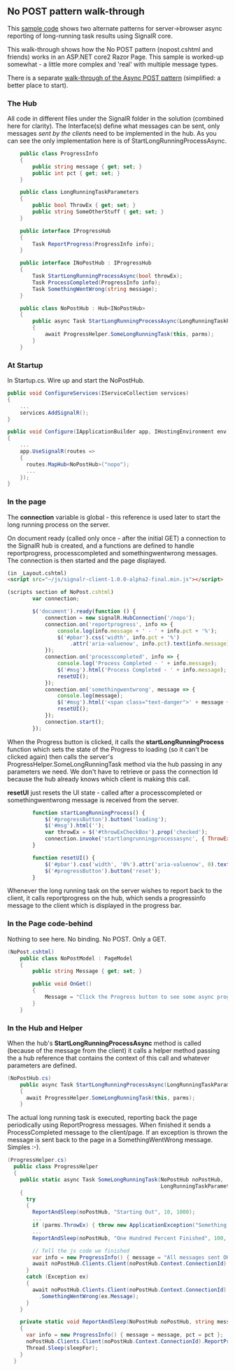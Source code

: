 ## No POST pattern walk-through

This [sample code](https://github.com/endintiers/SignalR-AspNetCore-ProgressDemo) shows two alternate patterns for server->browser async reporting of long-running task results using SignalR core.

This walk-through shows how the No POST pattern (nopost.cshtml and friends) works in an ASP.NET core2 Razor Page. This sample is worked-up somewhat - a little more complex and 'real' with multiple message types.

There is a separate [walk-through of the Async POST pattern](https://github.com/endintiers/SignalR-AspNetCore-ProgressDemo/blob/master/AsyncPOST.md) (simplified: a better place to start).    

### The Hub

All code in different files under the SignalR folder in the solution (combined here for clarity).  The Interface(s) define what messages can be sent, only messages *sent by the client*s need to be implemented in the hub. As you can see the only implementation here is of StartLongRunningProcessAsync.

```c#
    public class ProgressInfo
    {
        public string message { get; set; }
        public int pct { get; set; }
    }

    public class LongRunningTaskParameters
    {
        public bool ThrowEx { get; set; }
        public string SomeOtherStuff { get; set; }
    }

    public interface IProgressHub
    {
        Task ReportProgress(ProgressInfo info);
    }

    public interface INoPostHub : IProgressHub
    {
        Task StartLongRunningProcessAsync(bool throwEx);
        Task ProcessCompleted(ProgressInfo info);
        Task SomethingWentWrong(string message);
    }

    public class NoPostHub : Hub<INoPostHub>
    {
        public async Task StartLongRunningProcessAsync(LongRunningTaskParameters parms)
        {
            await ProgressHelper.SomeLongRunningTask(this, parms);
        }
    }
```

### At Startup

In Startup.cs. Wire up and start the NoPostHub.             

```c#
public void ConfigureServices(IServiceCollection services)
{
    ...
    services.AddSignalR();
}

public void Configure(IApplicationBuilder app, IHostingEnvironment env)
{
    ...
    app.UseSignalR(routes =>
    {
      routes.MapHub<NoPostHub>("nopo");
      ...
    });
}
```

### In the page

The **connection** variable is global - this reference is used later to start the long running process on the server.      

On document ready (called only once - after the initial GET) a connection to the SignalR hub is created, and a functions are defined to handle reportprogress, processcompleted and somethingwentwrong messages. The connection is then started and the page displayed.

```html
(in _Layout.cshtml)
<script src="~/js/signalr-client-1.0.0-alpha2-final.min.js"></script>
```

```javascript
(scripts section of NoPost.cshtml)
        var connection;

        $('document').ready(function () {
            connection = new signalR.HubConnection('/nopo');
            connection.on('reportprogress', info => {
                console.log(info.message + ' - ' + info.pct + '%');
                $('#pbar').css('width', info.pct + '%')
                    .attr('aria-valuenow', info.pct).text(info.message);
            });
            connection.on('processcompleted', info => {
                console.log('Process Completed - ' + info.message);
                $('#msg').html('Process Completed - ' + info.message);
                resetUI();
            });
            connection.on('somethingwentwrong', message => {
                console.log(message);
                $('#msg').html('<span class="text-danger">' + message + '</span>');
                resetUI();
            });
            connection.start();
        });
```

When the Progress button is clicked, it calls the **startLongRunningProcess** function which sets the state of the Progress to loading (so it can't be clicked again) then calls the server's ProgressHelper.SomeLongRunningTask method via the hub passing in any parameters we need. We don't have to retrieve or pass the connection Id because the hub already knows which client is making this call. 

**resetUI** just resets the UI state - called after a processcompleted or somethingwentwrong message is received from the server.

```javascript
        function startLongRunningProcess() {
            $('#progressButton').button('loading');
            $('#msg').html('');
            var throwEx = $('#throwExCheckBox').prop('checked');
            connection.invoke('startlongrunningprocessasync', { ThrowEx: throwEx, SomeOtherStuff: "blah"} );
        }

        function resetUI() {
            $('#pbar').css('width', '0%').attr('aria-valuenow', 0).text('');
            $('#progressButton').button('reset');
        }
```

Whenever the long running task on the server wishes to report back to the client, it calls reportprogress on the hub, which sends a progressinfo message to the client which is displayed in the progress bar.

### In the Page code-behind

Nothing to see here. No binding. No POST. Only a GET.

```c#
(NoPost.cshtml)
	public class NoPostModel : PageModel
    {
        public string Message { get; set; }

        public void OnGet()
        {
            Message = "Click the Progress button to see some async progress reporting - No Form, No POST, just SignalR";
        }
    }
```

### In the Hub and Helper

When the hub's **StartLongRunningProcessAsync** method is called (because of the message from the client) it calls a helper method passing the a hub reference that contains the context of this call and whatever parameters are defined.

```c#
(NoPostHub.cs)
    public async Task StartLongRunningProcessAsync(LongRunningTaskParameters parms)
    {
      await ProgressHelper.SomeLongRunningTask(this, parms);
    }
```

The actual long running task is executed, reporting back the page periodically using ReportProgress messages. When finished it sends a ProcessCompleted message to the client/page. If an exception is thrown the message is sent back to the page in a SomethingWentWrong message. Simples :-).

```C#
(ProgressHelper.cs)
  public class ProgressHelper
  {
    public static async Task SomeLongRunningTask(NoPostHub noPostHub,
                                                 LongRunningTaskParameters parms)
    {
      try
      {
        ReportAndSleep(noPostHub, "Starting Out", 10, 1000);
        ...
        if (parms.ThrowEx) { throw new ApplicationException("Something bad happened"); }
        ...
        ReportAndSleep(noPostHub, "One Hundred Percent Finished", 100, 1000);

        // Tell the js code we finished
        var info = new ProgressInfo() { message = "All messages sent OK", pct = 0 };
        await noPostHub.Clients.Client(noPostHub.Context.ConnectionId).ProcessCompleted(info);
      }
      catch (Exception ex)
      {
        await noPostHub.Clients.Client(noPostHub.Context.ConnectionId)
          .SomethingWentWrong(ex.Message);
      }
    }

    private static void ReportAndSleep(NoPostHub noPostHub, string message, int pct, int sleepFor)
    {
      var info = new ProgressInfo() { message = message, pct = pct };
      noPostHub.Clients.Client(noPostHub.Context.ConnectionId).ReportProgress(info);
      Thread.Sleep(sleepFor);
    }
  }

```

